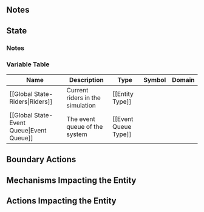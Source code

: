 ## Notes

## State
### Notes

### Variable Table
| Name | Description | Type | Symbol | Domain |
| --- | --- | --- | --- | --- |
|[[Global State-Riders\|Riders]]|Current riders in the simulation|[[Entity Type]]|||
|[[Global State-Event Queue\|Event Queue]]|The event queue of the system|[[Event Queue Type]]|||


## Boundary Actions
## Mechanisms Impacting the Entity
## Actions Impacting the Entity
